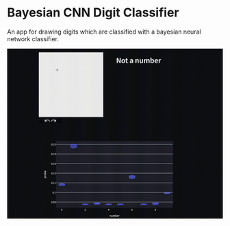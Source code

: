 # Bayesian CNN Digit Classifier
An app for drawing digits which are classified with a bayesian neural network classifier.

![](https://github.com/tomukmatthews/bayesian-digit-classifier/blob/main/BayesianCNN.gif)
